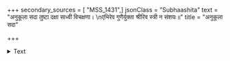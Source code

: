 +++
secondary_sources = [ "MSS_1431",]
jsonClass = "Subhaashita"
text = "अनुकूला सदा तुष्टा दक्षा साध्वी विचक्षणा।  \nएभिरेव गुणैर्युक्ता श्रीरिव स्त्री न संशयः॥"
title = "अनुकूला सदा"

+++

<details><summary>Text</summary>

अनुकूला सदा तुष्टा दक्षा साध्वी विचक्षणा।  
एभिरेव गुणैर्युक्ता श्रीरिव स्त्री न संशयः॥
</details>
